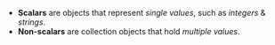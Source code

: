 - **Scalars** are objects that represent *single values*, such as *integers* & *strings*.
- **Non-scalars** are collection objects that hold *multiple values*.